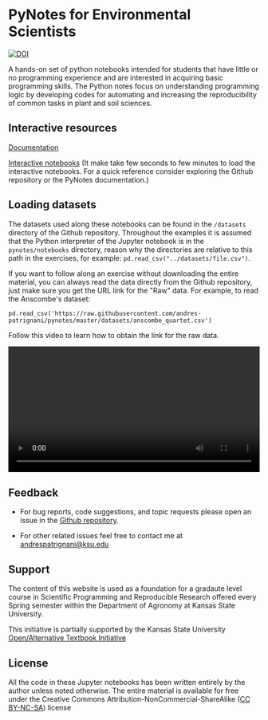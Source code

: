 # PyNotes for Environmental Scientists

<a href="https://zenodo.org/badge/latestdoi/181793782"><img src="https://zenodo.org/badge/181793782.svg" alt="DOI"><a>

A hands-on set of python notebooks intended for students that have little or no programming experience and are interested in acquiring basic programming skills. The Python notes focus on understanding programming logic by developing codes for automating and increasing the reproducibility of common tasks in plant and soil sciences.

## Interactive resources

[Documentation](https://andres-patrignani.github.io/pynotes)

[Interactive notebooks](https://mybinder.org/v2/gh/andres-patrignani/pynotes/master?filepath=notebooks)
(It make take few seconds to few minutes to load the interactive notebooks. For a quick reference consider exploring the Github repository or the PyNotes documentation.)


## Loading datasets

The datasets used along these notebooks can be found in the `/datasets` directory of the Github repository. Throughout the examples it is assumed that the Python interpreter of the Jupyter notebook is in the `pynotes/notebooks` directory, reason why the directories are relative to this path in the exercises, for example: `pd.read_csv("../datasets/file.csv")`.

If you want to follow along an exercise without downloading the entire material, you can always read the data directly from the Github repository, just make sure you get the URL link for the "Raw" data. For example, to read the Anscombe's dataset:

`pd.read_csv('https://raw.githubusercontent.com/andres-patrignani/pynotes/master/datasets/anscombe_quartet.csv')`

Follow this video to learn how to obtain the link for the raw data.

<video loop autoplay="autoplay" width="100%" name="Video Name" src="doc/_media/read_dataset_from_github.mp4"></video>


## Feedback

- For bug reports, code suggestions, and topic requests please open an issue in the [Github repository](https://github.com/andres-patrignani/pynotes/issues).

- For other related issues feel free to contact me at andrespatrignani@ksu.edu


## Support

The content of this website is used as a foundation for a gradaute level course in Scientific Programming and Reproducible Research offered every Spring semester within the Department of Agronomy at Kansas State University.

This initiative is partially supported by the Kansas State University [Open/Alternative Textbook Initiative](https://www.lib.k-state.edu/open-textbook)

## License
All the code in these Jupyter notebooks has been written entirely by the author unless noted otherwise. The entire material is available for free under the Creative Commons Attribution-NonCommercial-ShareAlike ([CC BY-NC-SA](https://creativecommons.org/licenses/by-nc-sa/4.0/)) license
